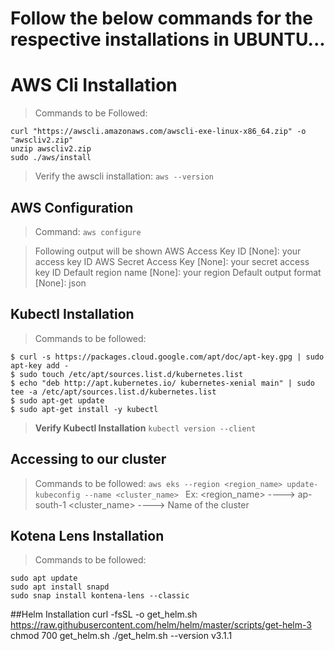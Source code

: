 ﻿# Follow the below commands for the respective installations in UBUNTU...

# AWS Cli Installation 
>Commands to be Followed:
```
curl "https://awscli.amazonaws.com/awscli-exe-linux-x86_64.zip" -o "awscliv2.zip"
unzip awscliv2.zip
sudo ./aws/install
```
>Verify the awscli installation:
> `aws --version`

## AWS Configuration
>Command:
>`aws configure
`

>Following output will be shown
AWS Access Key ID [None]: your access key ID
AWS Secret Access Key [None]: your secret access key ID
Default region name [None]: your region
Default output format [None]: json

## Kubectl Installation
>Commands to be followed:
```
$ curl -s https://packages.cloud.google.com/apt/doc/apt-key.gpg | sudo apt-key add -
$ sudo touch /etc/apt/sources.list.d/kubernetes.list 
$ echo "deb http://apt.kubernetes.io/ kubernetes-xenial main" | sudo tee -a /etc/apt/sources.list.d/kubernetes.list
$ sudo apt-get update
$ sudo apt-get install -y kubectl
```

>  **Verify Kubectl Installation**
`kubectl version --client` 

## Accessing to our cluster
>Commands to be followed:
`aws eks --region <region_name> update-kubeconfig --name <cluster_name> `
Ex: <region_name> ----> ap-south-1
<cluster_name> ----> Name of the cluster



## Kotena Lens Installation
 >Commands to be followed: 
```
sudo apt update
sudo apt install snapd
sudo snap install kontena-lens --classic
```

##Helm Installation
curl -fsSL -o get_helm.sh https://raw.githubusercontent.com/helm/helm/master/scripts/get-helm-3
chmod 700 get_helm.sh
./get_helm.sh --version v3.1.1
